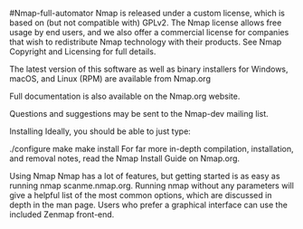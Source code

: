 #Nmap-full-automator
Nmap is released under a custom license, which is based on (but not compatible with) GPLv2. The Nmap license allows free usage by end users, and we also offer a commercial license for companies that wish to redistribute Nmap technology with their products. See Nmap Copyright and Licensing for full details.

The latest version of this software as well as binary installers for Windows, macOS, and Linux (RPM) are available from Nmap.org

Full documentation is also available on the Nmap.org website.

Questions and suggestions may be sent to the Nmap-dev mailing list.

Installing
Ideally, you should be able to just type:

./configure
make
make install
For far more in-depth compilation, installation, and removal notes, read the Nmap Install Guide on Nmap.org.

Using Nmap
Nmap has a lot of features, but getting started is as easy as running nmap scanme.nmap.org. Running nmap without any parameters will give a helpful list of the most common options, which are discussed in depth in the man page. Users who prefer a graphical interface can use the included Zenmap front-end.
